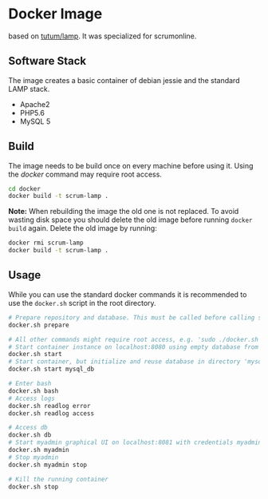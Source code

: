 # Docker Image

based on [tutum/lamp](https://github.com/tutumcloud/lamp). It was specialized for scrumonline.

## Software Stack
The image creates a basic container of debian jessie and the standard LAMP stack.

* Apache2
* PHP5.6
* MySQL 5

## Build
The image needs to be build once on every machine before using it. Using the *docker* command may require root access.

```sh
cd docker
docker build -t scrum-lamp .
```

**Note:** When rebuilding the image the old one is not replaced. To avoid wasting disk space you should delete the old image before
running `docker build` again. Delete the old image by running:

```sh
docker rmi scrum-lamp
docker build -t scrum-lamp .
```

## Usage
While you can use the standard docker commands it is recommended to use the `docker.sh` script in the root directory.

```sh
# Prepare repository and database. This must be called before calling start for the first time
docker.sh prepare

# All other commands might require root access, e.g. 'sudo ./docker.sh start'
# Start container instance on localhost:8080 using empty database from image
docker.sh start
# Start container, but initialize and reuse database in directory 'mysql_db'
docker.sh start mysql_db

# Enter bash
docker.sh bash
# Access logs
docker.sh readlog error
docker.sh readlog access

# Access db
docker.sh db
# Start myadmin graphical UI on localhost:8081 with credentials myadmin:myadmin
docker.sh myadmin
# Stop myadmin
docker.sh myadmin stop

# Kill the running container
docker.sh stop
```